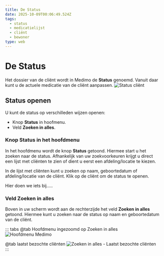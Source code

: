 ```yaml
---
title: De Status
date: 2025-10-09T00:06:49.524Z
tags:
  - status
  - medicatielijst
  - cliënt
  - bewoner
type: web
---
```

# De Status

Het dossier van de cliënt wordt in Medimo de **Status** genoemd. Vanuit daar kunt u de actuele medicatie van de cliënt aanpassen.
![Status cliënt](/images/nieuwe-medicatie-status.png)

## Status openen

U kunt de status op verschilleden wijzen openen:

* Knop **Status** in hoofmenu.
* Veld **Zoeken in alles**.

### Knop Status in het hoofdmenu

In het hoofdmenu wordt de knop **Status** getoond. Hiermee start u het zoeken naar de status. Afhankelijk van uw zoekvoorkeuren krijgt u direct een lijst met cliënten te zien of dient u eerst een afdeling/locatie te kiezen.

In de lijst met cliënten kunt u zoeken op naam, geboortedatum of afdeling/locatie van de cliënt. Klik op de cliënt om de status te openen.

Hier doen we iets bij.....

### Veld Zoeken in alles

Boven in uw scherm wordt aan de rechterzijde het veld **Zoeken in alles** getoond. Hiermee kunt u zoeken naar de status op naam en geboortedatum van de cliënt.

::: tabs
@tab Hoofdmenu ingezoomd op Zoeken in alles
![Hoofdmenu Medimo](/images/voorschrijven-hoofdmenu-full-screen-top.png)

@tab laatst bezochte cliënten
![Zoeken in alles - Laatst bezochte cliënten](/images/zoeken-in-alles-laast-bezochte-clienten.png)
:::